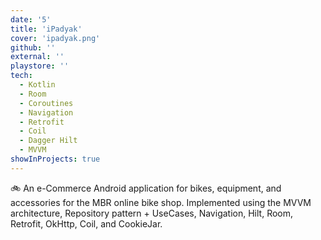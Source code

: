 ```yaml
---
date: '5'
title: 'iPadyak'
cover: 'ipadyak.png'
github: ''
external: ''
playstore: ''
tech:
  - Kotlin
  - Room
  - Coroutines
  - Navigation
  - Retrofit
  - Coil
  - Dagger Hilt
  - MVVM
showInProjects: true
---
```


🚲 An e-Commerce Android application for bikes, equipment, and accessories for the MBR online bike shop. Implemented using the MVVM architecture, Repository pattern + UseCases, Navigation, Hilt, Room, Retrofit, OkHttp, Coil, and CookieJar.
